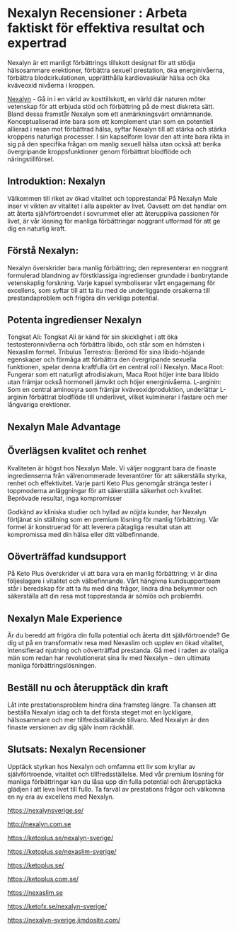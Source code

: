 # Nexalyn Recensioner : Arbeta faktiskt för effektiva resultat och expertrad
Nexalyn är ett manligt förbättrings tillskott designat för att stödja hälsosammare erektioner, förbättra sexuell prestation, öka energinivåerna, förbättra blodcirkulationen, upprätthålla kardiovaskulär hälsa och öka kväveoxid nivåerna i kroppen.


<a href="https://nexalynsverige.se/">Nexalyn</a> - Gå in i en värld av kosttillskott, en värld där naturen möter vetenskap för att erbjuda stöd och förbättring på de mest diskreta sätt. Bland dessa framstår Nexalyn som ett anmärkningsvärt omnämnande. Konceptualiserad inte bara som ett komplement utan som en potentiell allierad i resan mot förbättrad hälsa, syftar Nexalyn till att stärka och stärka kroppens naturliga processer. I sin kapselform lovar den att inte bara rikta in sig på den specifika frågan om manlig sexuell hälsa utan också att berika övergripande kroppsfunktioner genom förbättrat blodflöde och näringstillförsel.


<h2>Introduktion: Nexalyn</h2>

Välkommen till riket av ökad vitalitet och topprestanda! På Nexalyn Male inser vi vikten av vitalitet i alla aspekter av livet. Oavsett om det handlar om att återta självförtroendet i sovrummet eller att återuppliva passionen för livet, är vår lösning för manliga förbättringar noggrant utformad för att ge dig en naturlig kraft.

<h2>Förstå Nexalyn:</h2>

Nexalyn överskrider bara manlig förbättring; den representerar en noggrant formulerad blandning av förstklassiga ingredienser grundade i banbrytande vetenskaplig forskning. Varje kapsel symboliserar vårt engagemang för excellens, som syftar till att ta itu med de underliggande orsakerna till prestandaproblem och frigöra din verkliga potential.

<h2>Potenta ingredienser Nexalyn</h2>

Tongkat Ali: Tongkat Ali är känd för sin skicklighet i att öka testosteronnivåerna och förbättra libido, och står som en hörnsten i Nexaslim formel. Tribulus Terrestris: Berömd för sina libido-höjande egenskaper och förmåga att förbättra den övergripande sexuella funktionen, spelar denna kraftfulla ört en central roll i Nexalyn. Maca Root: Fungerar som ett naturligt afrodisiakum, Maca Root höjer inte bara libido utan främjar också hormonell jämvikt och höjer energinivåerna. L-arginin: Som en central aminosyra som främjar kväveoxidproduktion, underlättar L-arginin förbättrat blodflöde till underlivet, vilket kulminerar i fastare och mer långvariga erektioner.

<h2>Nexalyn Male Advantage</h2>


<h2>Överlägsen kvalitet och renhet</h2>

Kvaliteten är högst hos Nexalyn Male. Vi väljer noggrant bara de finaste ingredienserna från välrenommerade leverantörer för att säkerställa styrka, renhet och effektivitet. Varje parti Keto Plus genomgår stränga tester i toppmoderna anläggningar för att säkerställa säkerhet och kvalitet.
Beprövade resultat, inga kompromisser

Godkänd av kliniska studier och hyllad av nöjda kunder, har Nexalyn förtjänat sin ställning som en premium lösning för manlig förbättring. Vår formel är konstruerad för att leverera påtagliga resultat utan att kompromissa med din hälsa eller ditt välbefinnande.

<h2>Oöverträffad kundsupport</h2>

På Keto Plus överskrider vi att bara vara en manlig förbättring; vi är dina följeslagare i vitalitet och välbefinnande. Vårt hängivna kundsupportteam står i beredskap för att ta itu med dina frågor, lindra dina bekymmer och säkerställa att din resa mot topprestanda är sömlös och problemfri.

<h2>Nexalyn Male Experience</h2>

Är du beredd att frigöra din fulla potential och återta ditt självförtroende? Ge dig ut på en transformativ resa med Nexaslim och upplev en ökad vitalitet, intensifierad njutning och oöverträffad prestanda. Gå med i raden av otaliga män som redan har revolutionerat sina liv med Nexalyn – den ultimata manliga förbättringslösningen.

<h2>Beställ nu och återupptäck din kraft</h2>

Låt inte prestationsproblem hindra dina framsteg längre. Ta chansen att beställa Nexalyn idag och ta det första steget mot en lyckligare, hälsosammare och mer tillfredsställande tillvaro. Med Nexalyn är den finaste versionen av dig själv inom räckhåll.

<h2>Slutsats: Nexalyn Recensioner</h2>

Upptäck styrkan hos Nexalyn och omfamna ett liv som kryllar av självförtroende, vitalitet och tillfredsställelse. Med vår premium lösning för manliga förbättringar kan du låsa upp din fulla potential och återupptäcka glädjen i att leva livet till fullo. Ta farväl av prestations frågor och välkomna en ny era av excellens med Nexalyn.

https://nexalynsverige.se/
 
http://nexalyn.com.se
 
https://ketoplus.se/nexalyn-sverige/
 
https://ketoplus.se/nexaslim-sverige/
 
https://ketoplus.se/
 
https://ketoplus.com.se/
 
https://nexaslim.se
 
https://ketofx.se/nexalyn-sverige/
 
https://nexalyn-sverige.jimdosite.com/

